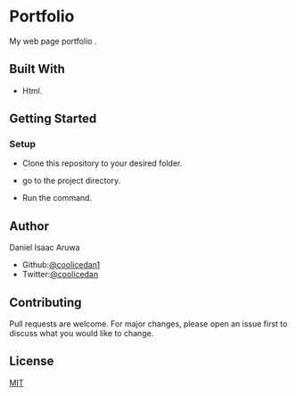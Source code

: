 # Portfolio


My web page portfolio  .


## Built With

- Html.

## Getting Started


### Setup

- Clone this repository to your desired folder.

- go to the project directory.

- Run the command.

## Author
Daniel Isaac Aruwa

- Github:[@coolicedan1](https://github.com/coolicedan1)
- Twitter:[@coolicedan](https://twitter.com/home)



## Contributing

Pull requests are welcome. For major changes, please open an issue first
to discuss what you would like to change.

## License

[MIT](https://choosealicense.com/licenses/mit/)



